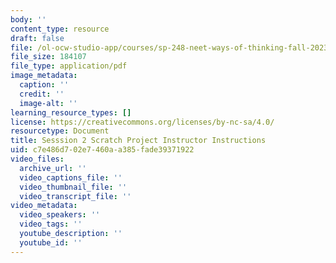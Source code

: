 ```yaml
---
body: ''
content_type: resource
draft: false
file: /ol-ocw-studio-app/courses/sp-248-neet-ways-of-thinking-fall-2023/mitsp_248_f23_ses02_scratch_instructions.pdf
file_size: 184107
file_type: application/pdf
image_metadata:
  caption: ''
  credit: ''
  image-alt: ''
learning_resource_types: []
license: https://creativecommons.org/licenses/by-nc-sa/4.0/
resourcetype: Document
title: Sesssion 2 Scratch Project Instructor Instructions
uid: c7e486d7-02e7-460a-a385-fade39371922
video_files:
  archive_url: ''
  video_captions_file: ''
  video_thumbnail_file: ''
  video_transcript_file: ''
video_metadata:
  video_speakers: ''
  video_tags: ''
  youtube_description: ''
  youtube_id: ''
---
```

